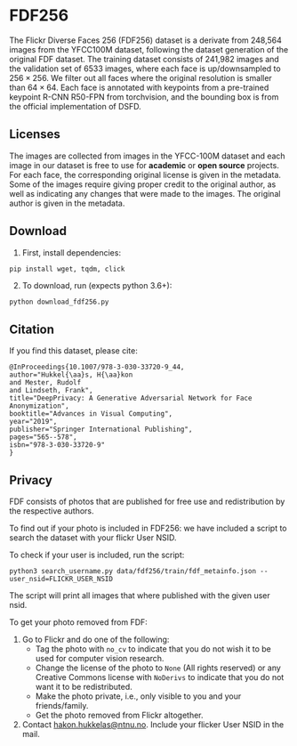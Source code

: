 # FDF256 

The Flickr Diverse Faces 256 (FDF256) dataset is a derivate from 248,564 images from the YFCC100M dataset, following the dataset generation of the original FDF dataset.
The training dataset consists of 241,982 images and the validation set of 6533 images, where each face is up/downsampled to $256 \times 256$.
We filter out all faces where the original resolution is smaller than $64 \times 64$.
Each face is annotated with keypoints from a pre-trained keypoint R-CNN R50-FPN from torchvision, and the bounding box is from the official implementation of DSFD.


## Licenses
The images are collected from images in the YFCC-100M dataset and each image in our dataset is free to use for **academic** or **open source** projects. For each face, the corresponding original license is given in the metadata.
Some of the images require giving proper credit to the original author, as well as indicating any changes that were made to the images. The original author is given in the metadata.

## Download

1. First, install dependencies:

```bash
pip install wget, tqdm, click
```

2. To download, run (expects python 3.6+): 

```
python download_fdf256.py
```

## Citation
If you find this dataset, please cite:
```
@InProceedings{10.1007/978-3-030-33720-9_44,
author="Hukkel{\aa}s, H{\aa}kon
and Mester, Rudolf
and Lindseth, Frank",
title="DeepPrivacy: A Generative Adversarial Network for Face Anonymization",
booktitle="Advances in Visual Computing",
year="2019",
publisher="Springer International Publishing",
pages="565--578",
isbn="978-3-030-33720-9"
}
```

## Privacy
FDF consists of photos that are published for free use and redistribution by the respective authors.

To find out if your photo is included in FDF256: we have included a script to search the dataset with your flickr User NSID.

To check if your user is included, run the script:
```
python3 search_username.py data/fdf256/train/fdf_metainfo.json --user_nsid=FLICKR_USER_NSID
```
The script will print all images that where published with the given user nsid.

To get your photo removed from FDF:

1. Go to Flickr and do one of the following:
    - Tag the photo with `no_cv` to indicate that you do not wish it to be used for computer vision research.
    - Change the license of the photo to `None` (All rights reserved) or any Creative Commons license with `NoDerivs` to indicate that you do not want it to be redistributed.
    - Make the photo private, i.e., only visible to you and your friends/family.
    - Get the photo removed from Flickr altogether.
2. Contact [hakon.hukkelas@ntnu.no](mailto:hakon.hukkelas@ntnu.no). Include your flicker User NSID in the mail.
